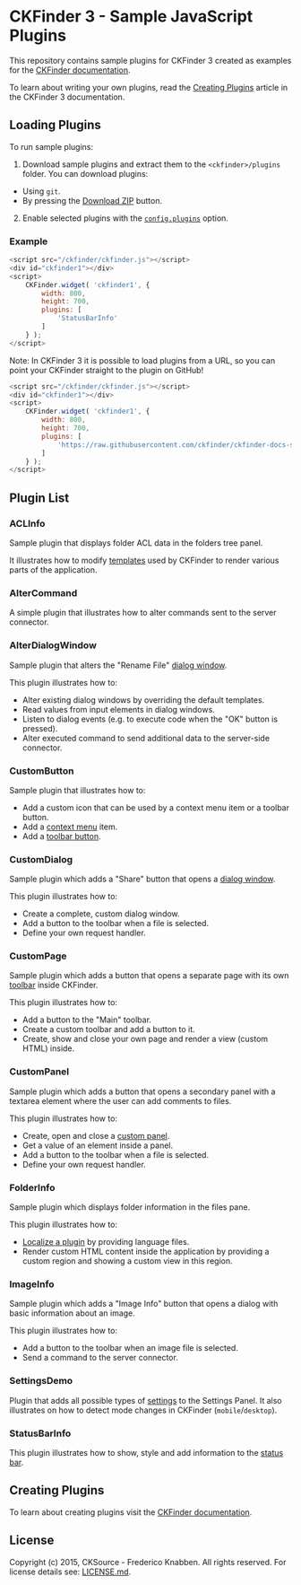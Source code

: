 # CKFinder 3 - Sample JavaScript Plugins

This repository contains sample plugins for CKFinder 3 created as examples for the [CKFinder documentation](http://docs.cksource.com/ckfinder3/#!/guide).

To learn about writing your own plugins, read the [Creating Plugins](http://docs.cksource.com/ckfinder3/#!/guide/dev_plugins) article in the CKFinder 3 documentation.

## Loading Plugins

To run sample plugins:

1. Download sample plugins and extract them to the `<ckfinder>/plugins` folder. You can download plugins:
 - Using `git`.
 - By pressing the [Download ZIP](https://github.com/ckfinder/ckfinder-docs-samples/archive/master.zip) button.
2. Enable selected plugins with the [`config.plugins`](http://docs.cksource.com/ckfinder3/#!/api/CKFinder.Config-cfg-plugins) option.

### Example

```js
<script src="/ckfinder/ckfinder.js"></script>
<div id="ckfinder1"></div>
<script>
	CKFinder.widget( 'ckfinder1', {
		width: 800,
		height: 700,
		plugins: [
			'StatusBarInfo'
		]
	} );
</script>
```

Note: In CKFinder 3 it is possible to load plugins from a URL, so you can point your CKFinder straight to the plugin on GitHub!

```js
<script src="/ckfinder/ckfinder.js"></script>
<div id="ckfinder1"></div>
<script>
	CKFinder.widget( 'ckfinder1', {
		width: 800,
		height: 700,
		plugins: [
			'https://raw.githubusercontent.com/ckfinder/ckfinder-docs-samples/master/StatusBarInfo/StatusBarInfo.js'
		]
	} );
</script>
```

## Plugin List

### ACLInfo

Sample plugin that displays folder ACL data in the folders tree panel.

It illustrates how to modify [templates](http://docs.cksource.com/ckfinder3/#!/guide/dev_templates) used by CKFinder to render various parts of the application.

### AlterCommand

A simple plugin that illustrates how to alter commands sent to the server connector.

### AlterDialogWindow

Sample plugin that alters the "Rename File" [dialog window](http://docs.cksource.com/ckfinder3/#!/guide/dev_dialogs).

This plugin illustrates how to:

 * Alter existing dialog windows by overriding the default templates.
 * Read values from input elements in dialog windows.
 * Listen to dialog events (e.g. to execute code when the "OK" button is pressed).
 * Alter executed command to send additional data to the server-side connector.

### CustomButton

Sample plugin that illustrates how to:

* Add a custom icon that can be used by a context menu item or a toolbar button.
* Add a [context menu](http://docs.cksource.com/ckfinder3/#!/guide/dev_contextmenu) item.
* Add a [toolbar button](http://docs.cksource.com/ckfinder3/#!/guide/dev_toolbar).

### CustomDialog

Sample plugin which adds a "Share" button that opens a [dialog window](http://docs.cksource.com/ckfinder3/#!/guide/dev_dialogs).

This plugin illustrates how to:

 * Create a complete, custom dialog window.
 * Add a button to the toolbar when a file is selected.
 * Define your own request handler.

### CustomPage

Sample plugin which adds a button that opens a separate page with its own [toolbar](http://docs.cksource.com/ckfinder3/#!/guide/dev_toolbar) inside CKFinder.

This plugin illustrates how to:

 * Add a button to the "Main" toolbar.
 * Create a custom toolbar and add a button to it.
 * Create, show and close your own page and render a view (custom HTML) inside.

### CustomPanel

Sample plugin which adds a button that opens a secondary panel with a textarea element where the user
can add comments to files.

This plugin illustrates how to:

 * Create, open and close a [custom panel](http://docs.cksource.com/ckfinder3/#!/guide/dev_panels).
 * Get a value of an element inside a panel.
 * Add a button to the toolbar when a file is selected.
 * Define your own request handler.

### FolderInfo

Sample plugin which displays folder information in the files pane.

This plugin illustrates how to:

 * [Localize a plugin](http://docs.cksource.com/ckfinder3/#!/guide/dev_localization) by providing language files.
 * Render custom HTML content inside the application by providing a custom region and showing a custom view in this region.

### ImageInfo

Sample plugin which adds a "Image Info" button that opens a dialog with basic information about an image.

This plugin illustrates how to:

 * Add a button to the toolbar when an image file is selected.
 * Send a command to the server connector.

### SettingsDemo

Plugin that adds all possible types of [settings](http://docs.cksource.com/ckfinder3/#!/guide/dev_settings) to the Settings Panel. It also illustrates on how to detect mode changes
in CKFinder (`mobile`/`desktop`).

### StatusBarInfo

This plugin illustrates how to show, style and add information to the [status bar](http://docs.cksource.com/ckfinder3/#!/guide/dev_statusbar).

## Creating Plugins

To learn about creating plugins visit the [CKFinder documentation](http://docs.cksource.com/ckfinder3/#!/guide/dev_plugins).

## License

Copyright (c) 2015, CKSource - Frederico Knabben. All rights reserved. For license details see: [LICENSE.md](https://github.com/ckfinder/ckfinder-docs-samples/blob/master/LICENSE.md).
